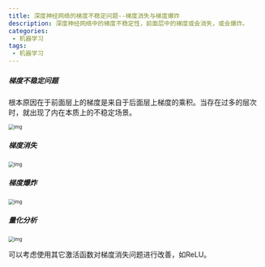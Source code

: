 ```yaml
---
title: 深度神经网络的梯度不稳定问题--梯度消失与梯度爆炸
description: 深度神经网络中的梯度不稳定性，前面层中的梯度或会消失，或会爆炸。
categories:
 - 机器学习
tags:
 - 机器学习
---
```


##### 梯度不稳定问题

根本原因在于前面层上的梯度是来自于后面层上梯度的乘积。当存在过多的层次时，就出现了内在本质上的不稳定场景。

<img src="https://ziyubiti.github.io/imgs/gradvanish/1.png" alt="img" style="zoom:67%;" />

##### 梯度消失

<img src="https://ziyubiti.github.io/imgs/gradvanish/2.png" alt="img" style="zoom:67%;" />

##### 梯度爆炸

<img src="https://ziyubiti.github.io/imgs/gradvanish/3.png" alt="img" style="zoom:67%;" />

##### 量化分析

<img src="https://ziyubiti.github.io/imgs/gradvanish/4.png" alt="img" style="zoom:67%;" />

可以考虑使用其它激活函数对梯度消失问题进行改善，如ReLU。